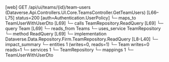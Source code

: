 [web] GET /api/ui/teams/{id}/team-users  (Dataverse.Api.Controllers.UI.Core.TeamsController.GetTeamUsers)  [L66–L75] status=200 [auth=Authentication.UserPolicy]
  └─ maps_to TeamUserWithUserDto [L69]
  └─ calls TeamRepository.ReadQuery [L69]
  └─ query Team [L69]
    └─ reads_from Teams
  └─ uses_service TeamRepository
    └─ method ReadQuery [L69]
      └─ implementation Dataverse.Data.Repository.Firm.TeamRepository.ReadQuery [L8-L40]
  └─ impact_summary
    └─ entities 1 (writes=0, reads=1)
      └─ Team writes=0 reads=1
    └─ services 1
      └─ TeamRepository
    └─ mappings 1
      └─ TeamUserWithUserDto

